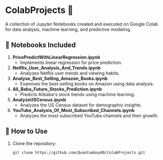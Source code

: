 # ColabProjects 🚀  
A collection of Jupyter Notebooks created and executed on Google Colab for data analysis, machine learning, and predictive modeling.

## 📂 Notebooks Included  

1. **PricePredictWithLinearRegression.ipynb**  
   - Implements linear regression for price prediction.  
2. **Netflix_User_Analysis_And_Trends.ipynb**  
   - Analyzes Netflix user trends and viewing habits.  
3. **Analyse_Best_Selling_Amazon_Books.ipynb**  
   - Examines the best-selling books on Amazon using data analysis.  
4. **Ali_Baba_Future_Stocks_Prediction.ipynb**  
   - Predicts Alibaba's stock trends using machine learning.  
5. **AnalyzeUSCensus.ipynb**  
   - Analyzes the US Census dataset for demographic insights.  
6. **YouTube_Analysis_Of_Most_Subscribed_Channels.ipynb**  
   - Analyzes the most subscribed YouTube channels and their growth.

## 🔧 How to Use  
1. Clone the repository:  
   ```sh
   git clone https://github.com/Quantumboy80/ColabProjects.git
